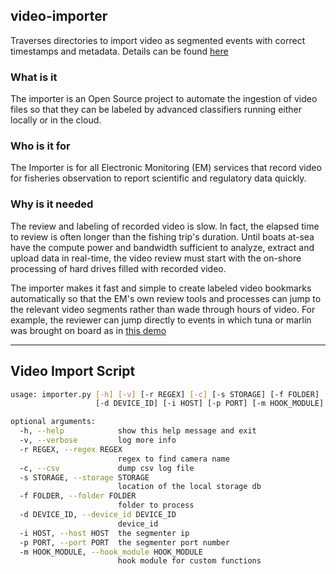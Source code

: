 ## video-importer
Traverses directories to import video as segmented events with correct timestamps and metadata. Details can be found [here](https://docs.google.com/document/d/1NoluaMS6brmOC9INlg2Ah9K9xM-aQcsoa-fe3x9WxDs/edit#)

### What is it
The importer is an Open Source project to automate the ingestion of video files so that they can be labeled by advanced classifiers
running either locally or in the cloud.

### Who is it for
The Importer is for all Electronic Monitoring (EM) services that record video for fisheries observation to report scientific and
regulatory data quickly.

### Why is it needed
The review and labeling of recorded video is slow. In fact, the elapsed time to review is often longer than the fishing trip's duration.
Until boats at-sea have the compute power and bandwidth sufficient to analyze, extract and upload data in real-time, the video review must
start with the on-shore processing of hard drives filled with recorded video. 

The importer makes it fast and simple to create labeled video bookmarks automatically so that the EM's own review tools and processes can
jump to the relevant video segments rather than wade through hours of video. For example, the reviewer can jump directly to events in
which tuna or marlin was brought on board as in [this demo](https://www.youtube.com/watch?v=0BUWRHd_jss&feature=youtu.be)


--------

## Video Import Script

```sh
usage: importer.py [-h] [-v] [-r REGEX] [-c] [-s STORAGE] [-f FOLDER]
                   [-d DEVICE_ID] [-i HOST] [-p PORT] [-m HOOK_MODULE]

optional arguments:
  -h, --help            show this help message and exit
  -v, --verbose         log more info
  -r REGEX, --regex REGEX
                        regex to find camera name
  -c, --csv             dump csv log file
  -s STORAGE, --storage STORAGE
                        location of the local storage db
  -f FOLDER, --folder FOLDER
                        folder to process
  -d DEVICE_ID, --device_id DEVICE_ID
                        device_id
  -i HOST, --host HOST  the segmenter ip
  -p PORT, --port PORT  the segmenter port number
  -m HOOK_MODULE, --hook_module HOOK_MODULE
                        hook module for custom functions
```
